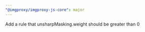 ```yaml
---
"@imgproxy/imgproxy-js-core": major
---
```


Add a rule that unsharpMasking.weight should be greater than 0
